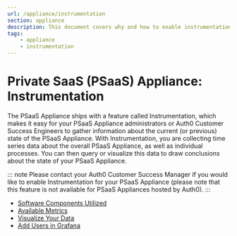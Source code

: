 ```yaml
---
url: /appliance/instrumentation
section: appliance
description: This document covers why and how to enable instrumentation in the PSaaS Appliance.
tags:
    - appliance
    - instrumentation
---
```


# Private SaaS (PSaaS) Appliance: Instrumentation

The PSaaS Appliance ships with a feature called Instrumentation, which makes it easy for your PSaaS Appliance administrators or Auth0 Customer Success Engineers to gather information about the current (or previous) state of the PSaaS Appliance. With Instrumentation, you are collecting time series data about the overall PSaaS Appliance, as well as individual processes. You can then query or visualize this data to draw conclusions about the state of your PSaaS Appliance.

::: note
Please contact your Auth0 Customer Success Manager if you would like to enable Instrumentation for your PSaaS Appliance (please note that this feature is not available for PSaaS Appliances hosted by Auth0).
:::

* [Software Components Utilized](/appliance/instrumentation/components)
* [Available Metrics](/appliance/instrumentation/available-metrics)
* [Visualize Your Data](/appliance/instrumentation/visualize-data)
* [Add Users in Grafana](/appliance/instrumentation/add-grafana-users)
